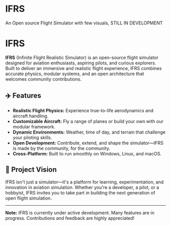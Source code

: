 # IFRS
An Open source Flight Simulator with few visuals, STILL IN DEVELOPMENT

# IFRS

**IFRS** (Infinite Flight Realistic Simulator) is an open-source flight simulator designed for aviation enthusiasts, aspiring pilots, and curious explorers. Built to deliver an immersive and realistic flight experience, IFRS combines accurate physics, modular systems, and an open architecture that welcomes community contributions.

## ✈️ Features

- **Realistic Flight Physics:** Experience true-to-life aerodynamics and aircraft handling.
- **Customizable Aircraft:** Fly a range of planes or build your own with our modular framework.
- **Dynamic Environments:** Weather, time of day, and terrain that challenge your piloting skills.
- **Open Development:** Contribute, extend, and shape the simulator—IFRS is made by the community, for the community.
- **Cross-Platform:** Built to run smoothly on Windows, Linux, and macOS.

## 🚀 Project Vision

IFRS isn't just a simulator—it's a platform for learning, experimentation, and innovation in aviation simulation. Whether you're a developer, a pilot, or a hobbyist, IFRS invites you to take part in building the next generation of open flight simulation.

---

**Note:** IFRS is currently under active development. Many features are in progress. Contributions and feedback are highly appreciated!
